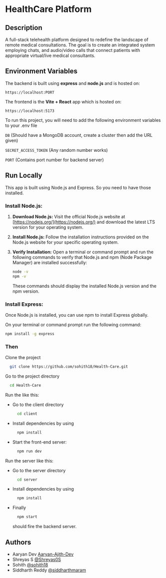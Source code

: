 
# HealthCare Platform

## Description
A full-stack telehealth platform designed to redefine the landscape
of remote medical consultations. The goal is to create an integrated system employing chats, and audio/video calls that connect patients with appropriate virtual/live medical consultants.

## Environment Variables

The backend is built using **express** and **node.js** and is hosted on: 
```plaintext
https://localhost:PORT
```
The frontend is the **Vite + React** app which is hosted on:
```plaintext
https://localhost:5173
```
To run this project, you will need to add the following environment variables to your .env file

`DB` (Should have a MongoDB account, create a cluster then add the URL given)

`SECRET_ACCESS_TOKEN`    (Any random number works)

`PORT` (Contains port number for backend server)




## Run Locally

This app is built using Node.js and Express. So you need to have those installed.

### Install Node.js:

1. **Download Node.js:**
    Visit the official Node.js website at [https://nodejs.org/](https://nodejs.org/) and download the latest LTS version for your operating system.

2. **Install Node.js:**
    Follow the installation instructions provided on the Node.js website for your specific operating system.

3. **Verify Installation:**
    Open a terminal or command prompt and run the following commands to verify that Node.js and npm (Node Package Manager) are installed successfully:
    ```bash
    node -v
    npm -v
    ```
    These commands should display the installed Node.js version and the npm version.

### Install Express:

Once Node.js is installed, you can use npm to install Express globally.

On your terminal or command prompt run the following command:

```bash
npm install -g express
```
### Then

Clone the project

```bash
  git clone https://github.com/sohith18/Health-Care.git
```

Go to the project directory

```bash
  cd Health-Care
```
Run the like this:

- Go to the client directory

  ```bash
    cd client
  ```

- Install dependencies by using
  ```bash
    npm install
  ```
- Start the front-end server:
  ```bash
    npm run dev
  ```
Run the server like this:

- Go to the server directory

  ```bash
    cd server
  ```

- Install dependencies by using
  ```bash
    npm install
  ```
- Finally
  ```bash
    npm start
  ``` 
  should fire the backend server.



## Authors

- Aaryan Dev [Aaryan-Ajith-Dev](https://github.com/Aaryan-Ajith-Dev)
- Shreyas S [@Shreyas0S](https://www.github.com/Shreyas0S)
- Sohith [@sohith18](https://github.com/sohith18)
- Siddharth Reddy [@siddharthmaram](https://github.com/siddharthmaram)
